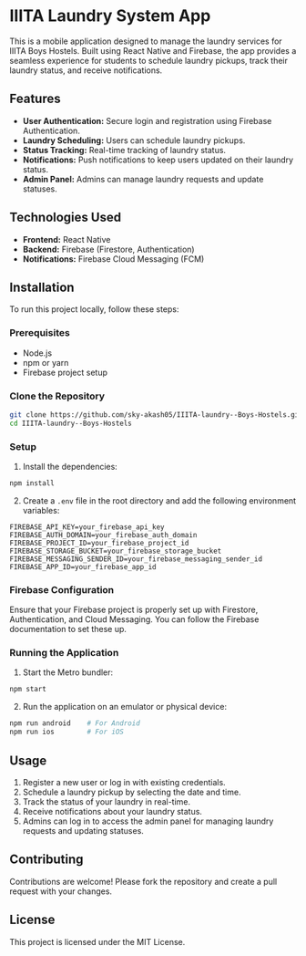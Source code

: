 

# IIITA Laundry System App

This is a mobile application designed to manage the laundry services for IIITA Boys Hostels. Built using React Native and Firebase, the app provides a seamless experience for students to schedule laundry pickups, track their laundry status, and receive notifications.

## Features

- **User Authentication:** Secure login and registration using Firebase Authentication.
- **Laundry Scheduling:** Users can schedule laundry pickups.
- **Status Tracking:** Real-time tracking of laundry status.
- **Notifications:** Push notifications to keep users updated on their laundry status.
- **Admin Panel:** Admins can manage laundry requests and update statuses.

## Technologies Used

- **Frontend:** React Native
- **Backend:** Firebase (Firestore, Authentication)
- **Notifications:** Firebase Cloud Messaging (FCM)

## Installation

To run this project locally, follow these steps:

### Prerequisites

- Node.js
- npm or yarn
- Firebase project setup

### Clone the Repository

```bash
git clone https://github.com/sky-akash05/IIITA-laundry--Boys-Hostels.git
cd IIITA-laundry--Boys-Hostels
```

### Setup

1. Install the dependencies:

```bash
npm install
```

2. Create a `.env` file in the root directory and add the following environment variables:

```env
FIREBASE_API_KEY=your_firebase_api_key
FIREBASE_AUTH_DOMAIN=your_firebase_auth_domain
FIREBASE_PROJECT_ID=your_firebase_project_id
FIREBASE_STORAGE_BUCKET=your_firebase_storage_bucket
FIREBASE_MESSAGING_SENDER_ID=your_firebase_messaging_sender_id
FIREBASE_APP_ID=your_firebase_app_id
```

### Firebase Configuration

Ensure that your Firebase project is properly set up with Firestore, Authentication, and Cloud Messaging. You can follow the Firebase documentation to set these up.

### Running the Application

1. Start the Metro bundler:

```bash
npm start
```

2. Run the application on an emulator or physical device:

```bash
npm run android    # For Android
npm run ios        # For iOS
```

## Usage

1. Register a new user or log in with existing credentials.
2. Schedule a laundry pickup by selecting the date and time.
3. Track the status of your laundry in real-time.
4. Receive notifications about your laundry status.
5. Admins can log in to access the admin panel for managing laundry requests and updating statuses.

## Contributing

Contributions are welcome! Please fork the repository and create a pull request with your changes.

## License

This project is licensed under the MIT License.
